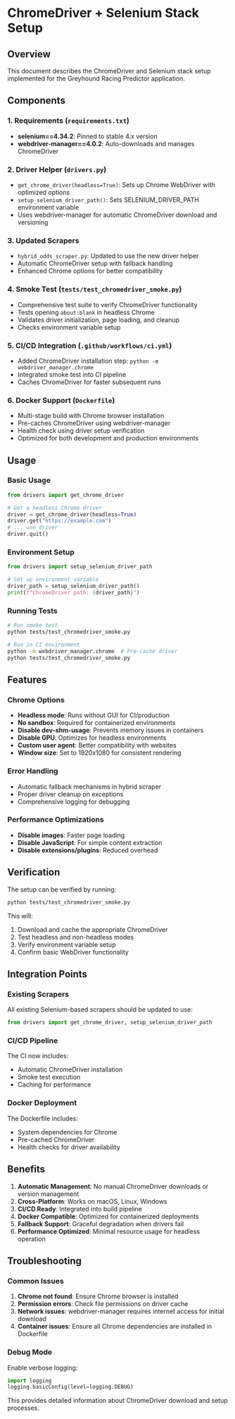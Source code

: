 # ChromeDriver + Selenium Stack Setup

## Overview

This document describes the ChromeDriver and Selenium stack setup implemented for the Greyhound Racing Predictor application.

## Components

### 1. Requirements (`requirements.txt`)
- **selenium==4.34.2**: Pinned to stable 4.x version
- **webdriver-manager==4.0.2**: Auto-downloads and manages ChromeDriver

### 2. Driver Helper (`drivers.py`)
- `get_chrome_driver(headless=True)`: Sets up Chrome WebDriver with optimized options
- `setup_selenium_driver_path()`: Sets SELENIUM_DRIVER_PATH environment variable
- Uses webdriver-manager for automatic ChromeDriver download and versioning

### 3. Updated Scrapers
- `hybrid_odds_scraper.py`: Updated to use the new driver helper
- Automatic ChromeDriver setup with fallback handling
- Enhanced Chrome options for better compatibility

### 4. Smoke Test (`tests/test_chromedriver_smoke.py`)
- Comprehensive test suite to verify ChromeDriver functionality
- Tests opening `about:blank` in headless Chrome
- Validates driver initialization, page loading, and cleanup
- Checks environment variable setup

### 5. CI/CD Integration (`.github/workflows/ci.yml`)
- Added ChromeDriver installation step: `python -m webdriver_manager.chrome`
- Integrated smoke test into CI pipeline
- Caches ChromeDriver for faster subsequent runs

### 6. Docker Support (`Dockerfile`)
- Multi-stage build with Chrome browser installation
- Pre-caches ChromeDriver using webdriver-manager
- Health check using driver setup verification
- Optimized for both development and production environments

## Usage

### Basic Usage
```python
from drivers import get_chrome_driver

# Get a headless Chrome driver
driver = get_chrome_driver(headless=True)
driver.get("https://example.com")
# ... use driver
driver.quit()
```

### Environment Setup
```python
from drivers import setup_selenium_driver_path

# Set up environment variable
driver_path = setup_selenium_driver_path()
print(f"ChromeDriver path: {driver_path}")
```

### Running Tests
```bash
# Run smoke test
python tests/test_chromedriver_smoke.py

# Run in CI environment
python -m webdriver_manager.chrome  # Pre-cache driver
python tests/test_chromedriver_smoke.py
```

## Features

### Chrome Options
- **Headless mode**: Runs without GUI for CI/production
- **No sandbox**: Required for containerized environments
- **Disable dev-shm-usage**: Prevents memory issues in containers
- **Disable GPU**: Optimizes for headless environments
- **Custom user agent**: Better compatibility with websites
- **Window size**: Set to 1920x1080 for consistent rendering

### Error Handling
- Automatic fallback mechanisms in hybrid scraper
- Proper driver cleanup on exceptions
- Comprehensive logging for debugging

### Performance Optimizations
- **Disable images**: Faster page loading
- **Disable JavaScript**: For simple content extraction
- **Disable extensions/plugins**: Reduced overhead

## Verification

The setup can be verified by running:
```bash
python tests/test_chromedriver_smoke.py
```

This will:
1. Download and cache the appropriate ChromeDriver
2. Test headless and non-headless modes
3. Verify environment variable setup
4. Confirm basic WebDriver functionality

## Integration Points

### Existing Scrapers
All existing Selenium-based scrapers should be updated to use:
```python
from drivers import get_chrome_driver, setup_selenium_driver_path
```

### CI/CD Pipeline
The CI now includes:
- Automatic ChromeDriver installation
- Smoke test execution
- Caching for performance

### Docker Deployment
The Dockerfile includes:
- System dependencies for Chrome
- Pre-cached ChromeDriver
- Health checks for driver availability

## Benefits

1. **Automatic Management**: No manual ChromeDriver downloads or version management
2. **Cross-Platform**: Works on macOS, Linux, Windows
3. **CI/CD Ready**: Integrated into build pipeline
4. **Docker Compatible**: Optimized for containerized deployments
5. **Fallback Support**: Graceful degradation when drivers fail
6. **Performance Optimized**: Minimal resource usage for headless operation

## Troubleshooting

### Common Issues
1. **Chrome not found**: Ensure Chrome browser is installed
2. **Permission errors**: Check file permissions on driver cache
3. **Network issues**: webdriver-manager requires internet access for initial download
4. **Container issues**: Ensure all Chrome dependencies are installed in Dockerfile

### Debug Mode
Enable verbose logging:
```python
import logging
logging.basicConfig(level=logging.DEBUG)
```

This provides detailed information about ChromeDriver download and setup processes.
